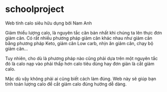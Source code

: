 # schoolproject
Web tính calo siêu hữu dụng bởi Nam Anh

Giảm thiểu lượng calo, là nguyên tắc căn bản nhất khi chúng ta lên thực đơn giảm cân. Có rất nhiều phương pháp giảm cân khác nhau như giảm cân bằng phương pháp Keto, giảm cân Low carb, nhịn ăn giảm cân, chạy bộ giảm cân...

Tuy nhiên, cho dù là phương pháp nào cũng phải dựa trên một nguyên tắc đó là calo nạp vào phải thấp hơn calo tiêu dùng hay đơn giản là cắt giảm calo.

Mặc dù vậy không phải ai cũng biết cách làm đúng. Web này sẽ giúp bạn tính toán lượng calo để cắt giảm calo đúng hướng dễ dàng.
